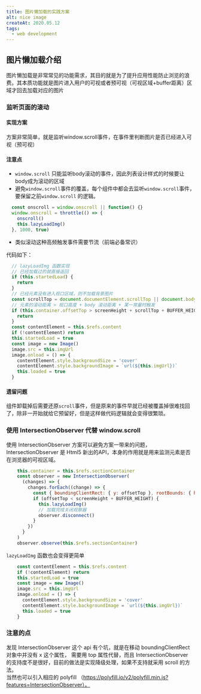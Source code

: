 ```yaml
---
title: 图片懒加载的实践方案
alt: nice image
createAt: 2020.05.12
tags: 
  - web development
---
```


## 图片懒加载介绍
图片懒加载是非常常见的功能需求，其目的就是为了提升应用性能防止浏览的浪费。其本质功能就是图片进入用户的可视或者预可视（可视区域+buffer距离）区域才回去加载对应的图片

### 监听页面的滚动
#### 实现方案
方案非常简单，就是监听window.scroll事件，在事件里判断图片是否已经进入可视（预可视）
#### 注意点
- ```window.scroll``` 只能监听body滚动的事件，因此列表设计样式的时候要让body成为滚动的区域
- 避免```window.scroll```事件的覆盖，每个组件中都会去监听```window.scroll```事件，要保留之前```window.scroll``` 的逻辑。
``` js
  const onscroll = window.onscroll || function() {}
  window.onscroll = throttle(() => {
    onscroll()
    this.lazyLoadImg()
  }, 1000, true)
```
- 类似滚动这种高频触发事件需要节流（前端必备常识）

代码如下：
``` js
  // lazyLoadImg 函数实现
  // 已经加载过的就直接返回
  if (this.startedLoad) {
    return
  }
  // 已经元素没有进入视口区域，则不加载背景图片
  const scrollTop = document.documentElement.scrollTop || document.body.scrollTop // 滚动条距离顶部高度
  // 元素的滚动距离 > 视口高度 + body 滚动距离 + 某一常量时触发
  if (this.container.offsetTop > screenHeight + scrollTop + BUFFER_HEIGHT) {
    return
  }
  const contentElement = this.$refs.content
  if (!contentElement) return
  this.startedLoad = true
  const image = new Image()
  image.src = this.imgUrl
  image.onload = () => {
    contentElement.style.backgroundSize = 'cover'
    contentElement.style.backgroundImage = `url(${this.imgUrl})`
    this.loaded = true
  }
```
#### 遗留问题
组件卸载掉后需要还原```scroll```事件，但是原来的事件早就已经被覆盖掉很难找回了，除非一开始就给它预留好，但是这样做代码逻辑就会变得很繁琐。

### 使用 IntersectionObserver 代替 window.scroll
使用 IntersectionObserver 方案可以避免方案一带来的问题，IntersectionObserver 是 Html5 新出的API，本身的作用就是用来监测元素是否在浏览器的可视区域。
```js
    this.container = this.$refs.sectionContainer
    const observer = new IntersectionObserver(
      (changes) => {
        changes.forEach((change) => {
          const { boundingClientRect: { y: offsetTop }, rootBounds: { height: screenHeight }} = change
          if (offsetTop < screenHeight + BUFFER_HEIGHT) {
            this.lazyLoadImg()
            // 加载完成关闭观察器
            observer.disconnect()
          }
        })
      }
    )
    observer.observe(this.$refs.sectionContainer)
``` 
```lazyLoadImg``` 函数也会变得更简单
``` js
    const contentElement = this.$refs.content
    if (!contentElement) return
    this.startedLoad = true
    const image = new Image()
    image.src = this.imgUrl
    image.onload = () => {
      contentElement.style.backgroundSize = 'cover'
      contentElement.style.backgroundImage = `url(${this.imgUrl})`
      this.loaded = true
    }
```

### 注意的点
发现 IntersectionObserver 这个 api 有个坑，就是在移动 boundingClientRect 对象中并没有 x 这个属性， 需要用 top 属性代替，而且 IntersectionObserver 的支持度不是很好，目前的做法是实现降级处理，如果不支持就采用 scroll 的方法。  
当然也可以引入相应的 polyfill （https://polyfill.io/v2/polyfill.min.js?features=IntersectionObserver）。 

